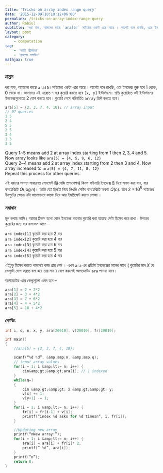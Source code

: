 ```yaml
---
title: 'Tricks on array index range query'
date: '2015-12-09T10:10:12+06:00'
permalink: /tricks-on-array-index-range-query
author: Rabiul
subtitle: 'ধরা যাক, আমাদের কাছে `ara[5]` সাইজের একটা এরে আছে । আগেই বলে রাখছি, এরে ইনডেক্স শুরু হবে 1 থেকে, 0 থেকে না। আমাদের এই এরেতে ৭ বার কুয়েরি করতে হবে \[x, y\] ইন্টার্ভালে । প্রতি কুয়েরিতে ওই ইন্টার্ভালের ইনডেক্সগুলোতে 2 যোগ করতে হবে । কুয়েরি শেষে পরিবর্তিত `array` প্রিন্ট করতে হবে । ara[5] = {2, 3, 7, 4, 10}; // array input // 07 queries 1 5 2 4 5 5 2 5'
layout: post
category:
    - computation
tag:
    - 'ড্যাটা স্ট্রাকচার'
    - 'প্রবলেম সলভিং'
mathjax: true
---
```


### প্রব্লেম
ধরা যাক, আমাদের কাছে `ara[5]` সাইজের একটা এরে আছে। আগেই বলে রাখছি, এরে ইনডেক্স শুরু হবে $1$ থেকে, $0$ থেকে না। আমাদের এই এরেতে ৭ বার কুয়েরি করতে হবে `[x, y]` ইন্টার্ভালে। প্রতি কুয়েরিতে ওই ইন্টার্ভালের ইনডেক্সগুলোতে $2$ যোগ করতে হবে। কুয়েরি শেষে পরিবর্তিত `array` প্রিন্ট করতে হবে।

```cpp
ara[5] = {2, 3, 7, 4, 10}; // array input  
// 07 queries  
1 5  
2 4  
5 5  
2 5  
3 4  
1 3  
3 5
```


Query 1~5 means add $2$ at array index starting from $1$ then $2, 3, 4$ and 5. Now array looks like `ara[5] = {4, 5, 9, 6, 12}`  
Query 2~4 means add $2$ at array index starting from $2$ then $3$ and $4$. Now array increased to `ara[5] = {4, 7, 11, 8, 12}`  
Repeat this process for other queries.

এই ধরনের সমস্যা সাধারনত সেগমেন্ট ট্রি(লেজি প্রপাগেশন) কিংবা বাইনারি ইনডেক্স ট্রি দিয়ে সলভ করা যায়, যার কমপ্লেক্সিটি $O(\log n)$। আমি যেই ট্রিক্সটা নিয়ে লিখছি সেটির কমপ্লেক্সিটি অবশ্য $O(n)$. তবে $2×10^5$ সাইজের ইনপুটের ক্ষেত্রে এটা ভালোভাবে কাজে দিবে আর ইমপ্লিমেন্ট করাও সোজা ।


### সমাধান
মূল কথায় আসি। আমার ট্রিকস হলো কোন ইনডেক্স কতবার কুয়েরি করা হয়েছে সেটা হিসেব করে রাখা। উপরের কুয়েরির জন্য যার ফলাফল আসে –

`ara index[1]` কুয়েরি করা হয়ে $2$ বার  
`ara index[2]` কুয়েরি করা হয়ে $4$ বার  
`ara index[3]` কুয়েরি করা হয়ে $6$ বার  
`ara index[4]` কুয়েরি করা হয়ে $5$ বার  
`ara index[5]` কুয়েরি করা হয়ে $4$ বার

এইটুকু হিসেব করতে পারলেই কাজ প্রায় শেষ । এখন `ara` এর প্রতিটা ইনডেক্সের মানের সাথে ( কুয়েরির মান $X$ যে ভেল্যুটা যোগ করতে বলা হয়ে তার মান ) যোগ করলেই আপডেটেড `ara` পাওয়া যাবে।

আপডেটেড এরে ভেল্যুগুলো এমন হবে –
```python
ara[1] = 2 + 2*2  
ara[2] = 3 + 4*2  
ara[3] = 7 + 6*2  
ara[4] = 4 + 5*2  
ara[5] = 10 + 4*2
```

### কোডিং


```cpp
int i, q, n, x, y, ara[20010], v[20010], fr[20010];

int main()  
{  
    //ara[5] = {2, 3, 7, 4, 10};
    
    scanf(“%d %d”, &amp;amp;n, &amp;amp;q);  
    // input array values  
    for(i = 1; i &amp;lt;= n; i++) {  
        cin&amp;gt;&amp;gt;ara[i]; // 1 indexed  
    }  
    while(q–)  
    {  
        cin &amp;gt;&amp;gt; x &amp;gt;&amp;gt; y;  
        v[x] += 1;  
        v[y+1] -= 1;  
    }  
    for(i = 1; i &amp;lt;= n; i++) {  
        fr[i] = fr[i-1] + v[i];  
        printf(“index %d asks for %d timesn”, i, fr[i]);  
    }

    //Updating new array  
    printf(“nNew array:”);  
    for(i = 1; i &amp;lt;= n; i++) {  
        ara[i] = ara[i] + fr[i]* 2;  
        printf(” %d”, ara[i]);  
    }  
    printf(“n”);  
    return 0;  
}
```

